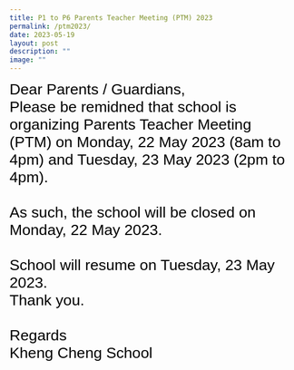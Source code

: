 ```yaml
---
title: P1 to P6 Parents Teacher Meeting (PTM) 2023
permalink: /ptm2023/
date: 2023-05-19
layout: post
description: ""
image: ""
---
```

<span style="font-size:20.0pt;font-family:Arial;color:black">Dear Parents / Guardians,<br>Please be remidned that school is organizing Parents Teacher Meeting (PTM) on Monday, 22 May 2023 (8am to 4pm) and Tuesday, 23 May 2023 (2pm to 4pm).<br><br>
As such, the school will be closed on Monday, 22 May 2023.<br><br>School will resume on Tuesday, 23 May 2023.<br> Thank you.<br><br>Regards<br>Kheng Cheng School</span>